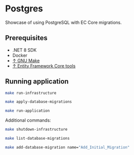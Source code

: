 # Postgres

Showcase of using PostgreSQL with EC Core migrations.

## Prerequisites

- .NET 8 SDK
- Docker
- [↑ GNU Make](https://www.gnu.org/software/make/)
- [↑ Entity Framework Core tools](https://learn.microsoft.com/en-us/ef/core/cli/dotnet)

## Running application

```bash
make run-infrastructure
```

```bash
make apply-database-migrations
```

```bash
make run-application
```

Additional commands:

```bash
make shutdown-infrastructure
```

```bash
make list-database-migrations
```

```bash
make add-database-migration name="Add_Initial_Migration"
```
